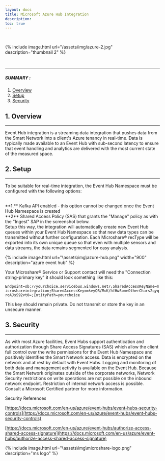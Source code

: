 ```yaml
---
layout: docs
title: Microsoft Azure Hub Integration
description: 
toc: true
---
```



<br>


{% include image.html url="/assets/img/azure-2.jpg" description="thumbnail 2" %}

<br>

---------------------------------------
##### SUMMARY : 

1. [Overview](./#1-overview)
2. [Setup](./#2-setup)
3. [Security](./#security)
## 1. Overview
---------------------------------------

Event Hub integration is a streaming data integration that pushes data from the Smart Network into a client's Azure tenancy in real-time. Data is typically made available to an Event Hub with sub-second latency to ensure that event handling and analytics are delivered with the most current state of the measured space. 


## 2. Setup
---------------------------------------

To be suitable for real-time integration, the Event Hub Namespace must be configured with the following options:

<br>
 **1.** Kafka API enabled - this option cannot be changed once the Event Hub Namespace is created

<br>
 **2** Shared Access Policy (SAS) that grants the "Manage" policy as with the "Ingest" SAP in the screenshot below. 

<br>
Setup this way, the integration will automatically create new Event Hub queues within your Event Hub Namespace so that new data types can be transmitted without further configuration. Each Microshare® recType will be exported into its own unique queue so that even with multiple sensors and data streams, the data remains segmented for easy analysis. 

{% include image.html url="\assets\img\azure-hub.png" width="900" description="azure event hub" %}

Your Microshare® Service or Support contact will need the "Connection string-primary key" it should look something like this: 

`Endpoint=sb://yourchoice.servicebus.windows.net/;SharedAccessKeyName=microshareintegration;SharedAccessKey=mkeyQB/MuK/hfHwSomeOtherChars2qyqroAJsS92vt0=;EntityPath=yourchoice`
 
This key should remain private. Do not transmit or store the key in an unsecure manner.



## 3. Security
---------------------------------------

As with most Azure facilities, Event Hubs support authentication and authorization through Share Access Signatures (SAS) which allow the client full control over the write permissions for the Event Hub Namespace and positively identifies the Smart Network access. Data is encrypted on the network and at rest by default with Event Hubs. Logging and monitoring of both data and management activity is available on the Event Hub. Because the Smart Network originates outside of the corporate networks, Network Security restrictions on write operations are not possible on the inbound network endpoint. Restriction of internal network access is possible. Consult a Microsoft Certified partner for more information.

Security References

[https://docs.microsoft.com/en-us/azure/event-hubs/event-hubs-security-controls](https://docs.microsoft.com/en-us/azure/event-hubs/event-hubs-security-controls)

[https://docs.microsoft.com/en-us/azure/event-hubs/authorize-access-shared-access-signature](https://docs.microsoft.com/en-us/azure/event-hubs/authorize-access-shared-access-signature)

{% include image.html url="\assets\img\microshare-logo.png"  description="ms logo" %}